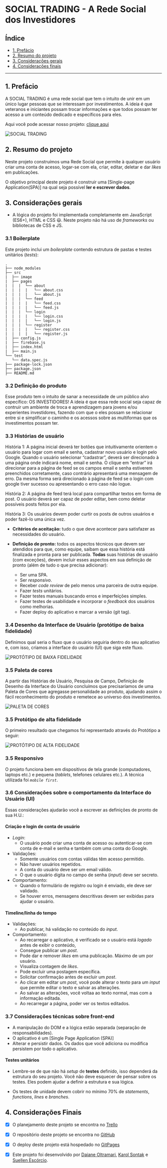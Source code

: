 # SOCIAL TRADING - A Rede Social dos Investidores

## Índice

* [1. Prefácio](#1-prefácio)
* [2. Resumo do projeto](#2-resumo-do-projeto)
* [3. Considerações gerais](#3-considerações-gerais)
* [4. Considerações finais](#3-considerações-finais)

***

## 1. Prefácio

A SOCIAL TRADING é uma rede social que tem o intuito de unir em um único lugar 
pessoas que se interessam por investimentos. 
A ideia é que veteranos e iniciantes possam trocar informações e que todos possam
ter acesso a um conteúdo dedicado e específicos para eles.

Aqui você pode acessar nosso projeto: [clique aqui](https://karolsontak.github.io/SAP007-data-lovers/)


![SOCIAL TRADING](./src/img/socialtrading.png)

## 2. Resumo do projeto

Neste projeto construímos uma Rede Social que permite à qualquer usuário criar uma conta de acesso,
logar-se com ela, criar, editar, deletar e dar _likes_ em publicações.

O objetivo principal deste projeto é construir uma [Single-page Application(SPA)] na qual seja possível **ler e escrever dados**.

## 3. Considerações gerais

* A lógica do projeto foi implementada completamente em JavaScript
  (ES6+), HTML e CSS :smiley:. Neste projeto não há uso de _frameworks_ ou bibliotecas de CSS e JS.

### 3.1 Boilerplate

Este projeto inclui um _boilerplate_ contendo estrutura de pastas e testes unitários (_tests_): 

```text
.
├── node_modules
├── src
|  ├── image 
|  ├── pages 
|  |  |  └── about
|  |  |  |   └── about.css
|  |  |  |   └── about.js
|  |  |  └── feed
|  |  |  |   └── feed.css
|  |  |  |   └── feed.js
|  |  |  └── login
|  |  |  |   └── login.css
|  |  |  |   └── login.js
|  |  |  └── register
|  |  |  |   └── register.css
|  |  |  |   └── register.js
|  ├── config.js
|  ├── firebase.js
|  ├── index.html
|  ├── main.js
└── test
   └── data.spec.js
├── package-lock.json
├── package.json
├── README.md

```

### 3.2 Definição do produto

Esse produto tem o intuito de sanar a necessidade de um público alvo específico: OS INVESTIDORES!
A ideia é que essa rede social seja capaz de contruir um ambiente de troca e aprendizagem para 
jovens e/ou experientes investidores, fazendo com que o eles possam se relacionar entre si
e simplificar o caminho e os acessos sobre as multiformas que os investimentos possam ter.

### 3.3 Histórias de usuário

História 1: A página inicial deverá ter botões que intuitivamente orientem o usuário para logar com email e senha, cadastrar novo usuário e login pelo Google. Quando o usuário selecionar “cadastrar”, deverá ser direcionado à uma página onde indicará nome, email e senha. O clique em “entrar” irá direcionar para a página de feed se os campos email e senha estiverem preenchidos corretamente, caso contrário apresentará uma mensagem de erro. Da mesma forma será direcionado à página de feed se o login com google tiver sucesso ou apresentando o erro caso não logue.

História 2: A página de feed terá local para compartilhar textos em forma de post. O usuário deverá ser capaz de poder editar, bem como deletar possíveis posts feitos por ela.

História 3: Os usuários devem poder curtir os posts de outros usuários e poder fazê-lo uma única vez.

* **Critérios de aceitação:** tudo o que deve acontecer para satisfazer as
  necessidades do usuário.

* **Definição de pronto:** todos os aspectos técnicos que devem ser atendidos
  para que, como equipe, saibam que essa história está finalizada e pronta para
  ser publicada. **Todas** suas histórias de usuário (com exceções), devem
  incluir esses aspectos em sua definição de pronto (além de tudo o que precisa
  adicionar):

  - Ser uma SPA.
  - Ser _responsivo_.
  - Receber _code review_ de pelo menos uma parceira de outra equipe.
  - Fazer _tests_ unitários.
  - Fazer testes manuais buscando erros e imperfeições simples.
  - Fazer testes de usabilidade e incorporar o _feedback_ dos usuários como
    melhorias.
  - Fazer deploy do aplicativo e marcar a versão (git tag).

### 3.4 Desenho da Interface de Usuário (protótipo de baixa fidelidade)

Definimos qual seria o fluxo que o usuário seguiria dentro do seu
aplicativo e, com isso, criamos a interface do usuário (UI) que siga este fluxo.

![PROTÓTIPO DE BAIXA FIDELIDADE](./src/img/prototipodebaixa.png)

### 3.5 Paleta de cores 

A partir das Histórias de Usuário, Pesquisa de Campo, Definição de Desenho da Interface do Usuário
concluímos que precisaríamos de uma Paleta de Cores que agregasse personalidade ao produto, ajudando
assim o fácil reconhecimento do produto e remetece ao universo dos investimentos.

![PALETA DE CORES](./src/img/paletadecores.png)

### 3.5 Protótipo de alta fidelidade

O primeiro resultado que chegamos foi representado através do Protótipo a seguir:

![PROTÓTIPO DE ALTA FIDELIDADE](./src/img/prototipodealta.png)

### 3.5 Responsivo

O projeto funciona bem em dispositivos de tela grande (computadores, laptops etc.) e
pequena (_tablets_, telefones celulares etc.). A técnica utilizada foi _`mobile first`_.

### 3.6 Considerações sobre o comportamento da Interface do Usuário (UI)

Essas considerações ajudarão você a escrever as definições de pronto de sua
H.U.:

#### Criação e login de conta de usuário

* _Login_:
  - O usuário pode criar uma conta de acesso ou autenticar-se com conta de
    e-mail e senha e também com uma conta do Google.
* Validações:
  - Somente usuários com contas válidas têm acesso permitido.
  - Não haver usuários repetidos.
  - A conta do usuário deve ser um email válido.
  - O que o usuário digita no campo de senha (_input_) deve ser secreto.
* Comportamento:
  - Quando o formulário de registro ou login é enviado, ele deve ser validado.
  - Se houver erros, mensagens descritivas devem ser exibidas para ajudar o
    usuário.

#### Timeline/linha do tempo

* Validações:
  - Ao publicar, há validação no conteúdo do _input_.
* Comportamento:
  - Ao recarregar o aplicativo, é verificado se o usuário está
    _logado_ antes de exibir o conteúdo,
  - Consegue publicar um _post_.
  - Pode dar e remover _likes_ em uma publicação. Máximo de um por usuário.
  - Visualiza contagem de _likes_.
  - Pode excluir uma postagem específica.
  - Solicitar confirmação antes de excluir um _post_.
  - Ao clicar em editar um _post_, você pode alterar o texto para um _input_ que
    permite editar o texto e salvar as alterações.
  - Ao salvar as alterações, você voltaa ao texto normal, mas com a
    informação editada.
  - Ao recarregar a página, poder ver os textos editados.

### 3.7 Considerações técnicas sobre front-end

* A manipulação do DOM e a lógica estão separada (separação de responsabilidades).
* O aplicativo é um [Single Page Application (SPA)]
* Alterar e persistir dados. Os dados que você adiciona ou modifica persistem por todo o aplicativo.

#### Testes unitários

* Lembre-se de que não há _setup_ de **testes** definido, isso dependerá da
  estrutura do seu projeto. Você não deve esquecer de pensar sobre os testes.
  Eles podem ajudar a definir a estrutura e sua lógica.

* Os testes de unidade devem cobrir no mínimo 70% de _statements_, _functions_,
  _lines_ e _branches_.

## **4. Considerações Finais** 

- [x] O planejamento deste projeto se encontra no [Trello](https://trello.com/b/wEUKUCOX/social-network)
- [x] O repositório deste projeto se encontra no [GitHub](https://github.com/suelenescorcio/SAP007-social-network)
- [x] O deploy deste projeto está hospedado no [GitPages](https://karolsontak.github.io/)
- [x] Este projeto foi desenvolvido por [Daiane Oltramari](https://github.com/daianeoltramari), [Karol Sontak](https://github.com/karolsontak) e [Suellen Escórcio](https://github.com/suelenescorcio).

